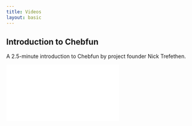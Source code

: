 ```yaml
---
title: Videos
layout: basic
---
```


## Introduction to Chebfun

A 2.5-minute introduction to Chebfun by project founder Nick Trefethen.

<div class='video-container'>
    <iframe src="//www.youtube.com/embed/qdSs_CiHKNc?rel=0" frameborder="0" allowfullscreen></iframe>
</div>

